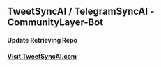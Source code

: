 ## TweetSyncAI / TelegramSyncAI -CommunityLayer-Bot

#### Update Retrieving Repo

#### [Visit TweetSyncAI.com](https://tweetsync-ai.com)
